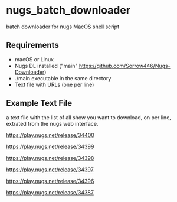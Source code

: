 # nugs_batch_downloader
batch downloader for nugs
MacOS shell script


## Requirements

* macOS or Linux
* Nugs DL installed ("main" https://github.com/Sorrow446/Nugs-Downloader)
* ./main executable in the same directory
* Text file with URLs (one per line)

## Example Text File

a text file with the list of all show you want to download, on per line, extrated from the nugs web interface.

https://play.nugs.net/release/34400 

https://play.nugs.net/release/34399 

https://play.nugs.net/release/34398 

https://play.nugs.net/release/34397

https://play.nugs.net/release/34396

https://play.nugs.net/release/34387
